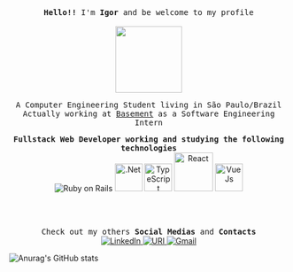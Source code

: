 <p align="center">
  <samp>
    <b>Hello!!</b> I'm <b>Igor</b> and be welcome to my profile</b>
  </samp>
  <br/><br/>
  <img src="https://media0.giphy.com/media/USV0ym3bVWQJJmNu3N/giphy.gif" width="120px">
</p>

<p align="center">
  <samp>
    A Computer Engineering Student living in São Paulo/Brazil
    <br>
    Actually working at <a href="https://www.basement.io/" target="_blank">Basement</a> as a Software Engineering  Intern
  </samp>
</p>

<p align="center">
  <samp>
    <b>Fullstack Web Developer working and studying the following technologies</b>
  </samp>
  <br/>
  <img title="Ruby on Rails" src="https://img.icons8.com/fluent/48/000000/ruby-programming-language.png"/>
  <img title=".Net" src="https://upload.wikimedia.org/wikipedia/commons/thumb/e/ee/.NET_Core_Logo.svg/1200px-.NET_Core_Logo.svg.png" width="50"> 
  <img title="TypeScript" src="https://upload.wikimedia.org/wikipedia/commons/thumb/4/4c/Typescript_logo_2020.svg/512px-Typescript_logo_2020.svg.png" width="50"> 
  <img title="React" src="https://upload.wikimedia.org/wikipedia/commons/thumb/a/a7/React-icon.svg/1024px-React-icon.svg.png" width="70"> 
  <img title="VueJs" src="https://upload.wikimedia.org/wikipedia/commons/thumb/9/95/Vue.js_Logo_2.svg/555px-Vue.js_Logo_2.svg.png" width="50"> 
</p>

<br><br>

<p align="center">
  <samp>
    Check out my others <b>Social Medias</b> and <b>Contacts</b>
  </samp>
  <br>
  <a href="https://www.linkedin.com/in/igor-cruz-avelino/" target="_blank">
    <img alt="LinkedIn" src="https://img.icons8.com/doodle/48/000000/linkedin--v2.png" />
  </a>
  <a href="https://www.urionlinejudge.com.br/judge/pt/profile/144110" target="_blank">
    <img alt="URI" src="https://img.icons8.com/doodle/48/000000/trophy--v1.png" />
  </a>
  <a href="mailto:cruxstyle77@gmail.com" target="_blank">
    <img alt="Gmail" src="https://img.icons8.com/doodle/48/000000/gmail.png" />
  </a>
</p>


![Anurag's GitHub stats](https://github-readme-stats.vercel.app/api?username=icrxz&count_private=true&show_icons=true&theme=dracula&hide=issues,contribs)
